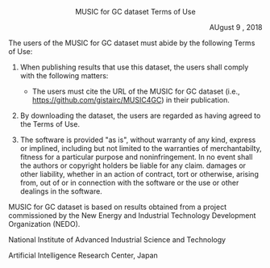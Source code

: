 <p align="center"> MUSIC for GC dataset Terms of Use </p>
<p align="right"> AUgust 9 , 2018 </p>

The users of the MUSIC for GC dataset must abide by the following Terms of Use: 


1. When publishing results that use this dataset, the users shall comply with the following matters:
	* The users must cite the URL of the MUSIC for GC dataset (i.e., https://github.com/gistairc/MUSIC4GC) in their publication.
	

2. By downloading the dataset, the users are regarded as having agreed to the Terms of Use.

3. The software is provided "as is", without warranty of any kind, express or implined, including but not limited to the warranties of merchantabilty, fitness for a particular purpose and noninfringement.
In no event shall the authors or copyright holders be liable for any claim. damages or other liability, whether in an action of contract, tort or otherwise, arising from, out of or in connection with the software or the use or other dealings in the software. 

MUSIC for GC dataset is based on results obtained from a project commissioned by the New Energy and Industrial Technology Development Organization (NEDO).

National Institute of Advanced Industrial Science and Technology

Artificial Intelligence Research Center, Japan 
